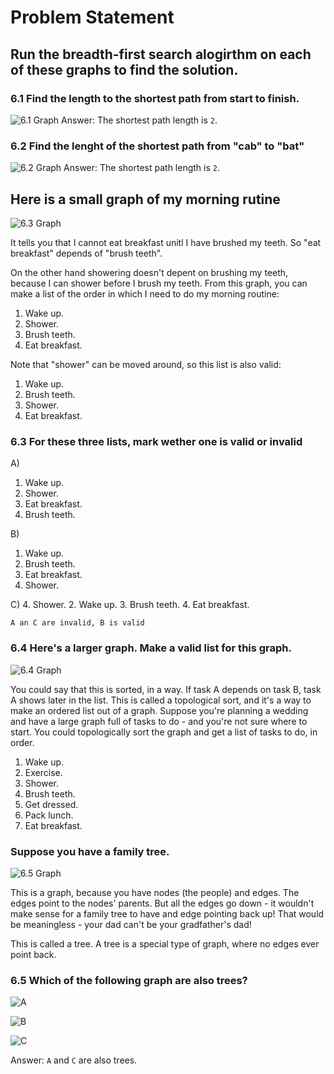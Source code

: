 # Problem Statement

## Run the breadth-first search alogirthm on each of these graphs to find the solution.

### 6.1 Find the length to the shortest path from start to finish.

![6.1 Graph](../assets/6.1_graph.png)
Answer:
The shortest path length is `2`.

### 6.2 Find the lenght of the shortest path from "cab" to "bat"

![6.2 Graph](../assets/6.2_graph.png)
Answer:
The shortest path length is `2`.

## Here is a small graph of my morning rutine

![6.3 Graph](../assets/6.3_graph.png)

It tells you that I cannot eat breakfast unitl I have brushed my teeth. So "eat breakfast" depends of "brush teeth".

On the other hand showering doesn't depent on brushing my teeth, because I can shower before I brush my teeth. From this graph, you can make a list of the order in which I need to do my morning routine:

1. Wake up.
2. Shower.
3. Brush teeth.
4. Eat breakfast.

Note that "shower" can be moved around, so this list is also valid:

1. Wake up.
2. Brush teeth.
3. Shower.
4. Eat breakfast.

### 6.3 For these three lists, mark wether one is valid or invalid

A)

1. Wake up.
2. Shower.
3. Eat breakfast.
4. Brush teeth.

B)

1. Wake up.
2. Brush teeth.
3. Eat breakfast.
4. Shower.

C) 4. Shower. 2. Wake up. 3. Brush teeth. 4. Eat breakfast.

`A an C are invalid, B is valid`

### 6.4 Here's a larger graph. Make a valid list for this graph.

![6.4 Graph](../assets/6.4_graph.png)

You could say that this is sorted, in a way. If task A depends on task B, task A shows later in the list. This is called a topological sort, and it's a way to make an ordered list out of a graph. Suppose you're planning a wedding and have a large graph full of tasks to do - and you're not sure where to start. You could topologically sort the graph and get a list of tasks to do, in order.

1. Wake up.
2. Exercise.
3. Shower.
4. Brush teeth.
5. Get dressed.
6. Pack lunch.
7. Eat breakfast.

### Suppose you have a family tree.

![6.5 Graph](../assets/6.5_graph.png)

This is a graph, because you have nodes (the people) and edges. The edges point to the nodes' parents. But all the edges go down - it wouldn't make sense for a family tree to have and edge pointing back up! That would be meaningless - your dad can't be your gradfather's dad!

This is called a tree. A tree is a special type of graph, where no edges ever point back.

### 6.5 Which of the following graph are also trees?

![A](../assets/6.5.a_graph.png)

![B](../assets/6.5.b_graph.png)

![C](../assets/6.5.c_graph.png)

Answer:
`A` and `C` are also trees.